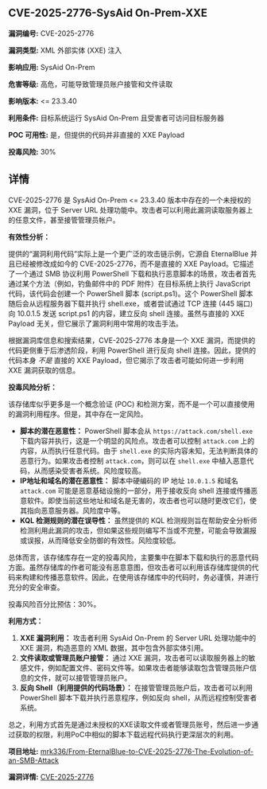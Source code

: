 ## CVE-2025-2776-SysAid On-Prem-XXE

**漏洞编号:** CVE-2025-2776

**漏洞类型:** XML 外部实体 (XXE) 注入

**影响应用:** SysAid On-Prem

**危害等级:** 高危，可能导致管理员账户接管和文件读取

**影响版本:** <= 23.3.40

**利用条件:** 目标系统运行 SysAid On-Prem 且受害者可访问目标服务器

**POC 可用性:** 是，但提供的代码并非直接的 XXE Payload

**投毒风险:** 30%

## 详情

CVE-2025-2776 是 SysAid On-Prem <= 23.3.40 版本中存在的一个未授权的 XXE 漏洞，位于 Server URL 处理功能中。攻击者可以利用此漏洞读取服务器上的任意文件，甚至接管管理员帐户。

**有效性分析：**

提供的“漏洞利用代码”实际上是一个更广泛的攻击链示例，它源自 EternalBlue 并且已经被修改成如今的 CVE-2025-2776，而不是直接的 XXE Payload。它描述了一个通过 SMB 协议利用 PowerShell 下载和执行恶意脚本的场景，攻击者首先通过某个方法（例如，钓鱼邮件中的 PDF 附件）在目标系统上执行 JavaScript 代码，该代码会创建一个 PowerShell 脚本 (script.ps1)。这个 PowerShell 脚本随后会从远程服务器下载并执行 shell.exe，或者尝试通过 TCP 连接 (445 端口) 向 10.0.1.5 发送 script.ps1 的内容，建立反向 shell 连接。虽然与直接的 XXE Payload 无关，但它展示了漏洞利用中常用的攻击手法。

根据漏洞库信息和搜索结果，CVE-2025-2776 本身是一个 XXE 漏洞，而提供的代码更侧重于后渗透阶段，利用 PowerShell 进行反向 shell 连接。因此，提供的代码本身 *不是* 直接的 XXE Payload，但它揭示了攻击者可能如何进一步利用 XXE 漏洞获取的信息。

**投毒风险分析：**

该存储库似乎更多是一个概念验证 (POC) 和检测方案，而不是一个可以直接使用的漏洞利用程序。但是，其中存在一定风险。

*   **脚本的潜在恶意性：** PowerShell 脚本会从 `https://attack.com/shell.exe` 下载内容并执行，这是一个明显的风险点。攻击者可以控制 `attack.com` 上的内容，从而执行任意代码。由于 `shell.exe` 的实际内容未知，无法判断具体的恶意行为。如果攻击者控制 `attack.com`，则可以在 `shell.exe` 中植入恶意代码，从而感染受害者系统。风险度较高。
*   **IP地址和域名的潜在恶意性：** 脚本中硬编码的 IP 地址 `10.0.1.5` 和域名 `attack.com` 可能是恶意基础设施的一部分，用于接收反向 shell 连接或传播恶意软件。即使当前这些地址和域名是无害的，攻击者也可以随时更改它们，使其指向恶意服务器。风险度中等。
*   **KQL 检测规则的潜在误导性：** 虽然提供的 KQL 检测规则旨在帮助安全分析师检测利用此漏洞的攻击，但如果这些规则编写不当或不完整，可能会导致漏报或误报，从而降低安全防御的有效性。风险度较低。

总体而言，该存储库存在一定的投毒风险，主要集中在脚本下载和执行的恶意代码方面。虽然存储库的作者可能没有恶意意图，但攻击者可以利用该存储库提供的代码来构建和传播恶意软件。因此，在使用该存储库中的代码时，务必谨慎，并进行充分的安全审查。

投毒风险百分比预估：30%。

**利用方式：**

1.  **XXE 漏洞利用：** 攻击者利用 SysAid On-Prem 的 Server URL 处理功能中的 XXE 漏洞，构造恶意的 XML 数据，其中包含外部实体引用。
2.  **文件读取或管理员账户接管：** 通过 XXE 漏洞，攻击者可以读取服务器上的敏感文件，例如配置文件、密码文件等。如果攻击者能够读取包含管理员账户信息的文件，就可以接管管理员账户。
3.  **反向 Shell（利用提供的代码场景）：** 在接管管理员账户后，攻击者可以利用 PowerShell 脚本下载并执行恶意程序，例如反向 shell，从而远程控制受害者系统。

总之，利用方式首先是通过未授权的XXE读取文件或者管理员账号，然后进一步通过获取的权限，利用PoC中相似的脚本下载远程代码执行更深层次的利用。

**项目地址:** [mrk336/From-EternalBlue-to-CVE-2025-2776-The-Evolution-of-an-SMB-Attack](https://github.com/mrk336/From-EternalBlue-to-CVE-2025-2776-The-Evolution-of-an-SMB-Attack)

**漏洞详情:** [CVE-2025-2776](https://nvd.nist.gov/vuln/detail/CVE-2025-2776)